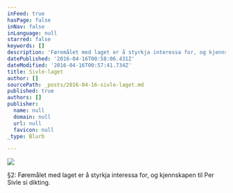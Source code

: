 ```yaml
---
inFeed: true
hasPage: false
inNav: false
inLanguage: null
starred: false
keywords: []
description: 'Føremålet med laget er å styrkja interessa for, og kjennskapen til Per Sivle si dikting.'
datePublished: '2016-04-16T00:58:06.431Z'
dateModified: '2016-04-16T00:57:41.734Z'
title: Sivle-laget
author: []
sourcePath: _posts/2016-04-16-sivle-laget.md
published: true
authors: []
publisher:
  name: null
  domain: null
  url: null
  favicon: null
_type: Blurb

---
```

![](https://the-grid-user-content.s3-us-west-2.amazonaws.com/e13a8486-15bb-4906-8385-02155295150c.gif)

§2: Føremålet med laget er å styrkja interessa for, og kjennskapen til Per Sivle si dikting.